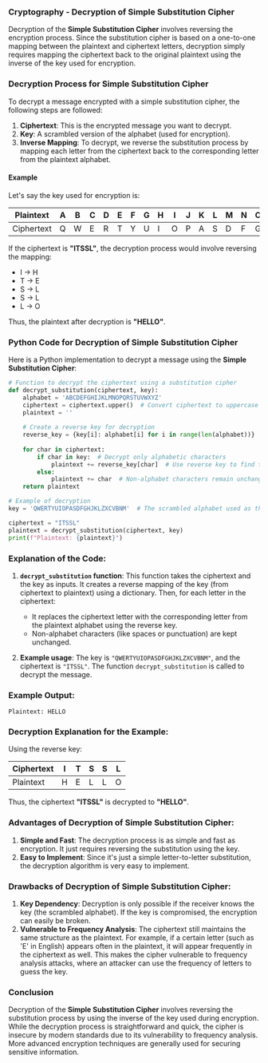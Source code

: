 ### **Cryptography - Decryption of Simple Substitution Cipher**

Decryption of the **Simple Substitution Cipher** involves reversing the encryption process. Since the substitution cipher is based on a one-to-one mapping between the plaintext and ciphertext letters, decryption simply requires mapping the ciphertext back to the original plaintext using the inverse of the key used for encryption.

### **Decryption Process for Simple Substitution Cipher**

To decrypt a message encrypted with a simple substitution cipher, the following steps are followed:

1. **Ciphertext**: This is the encrypted message you want to decrypt.
2. **Key**: A scrambled version of the alphabet (used for encryption).
3. **Inverse Mapping**: To decrypt, we reverse the substitution process by mapping each letter from the ciphertext back to the corresponding letter from the plaintext alphabet.

#### Example

Let's say the key used for encryption is:

| Plaintext | A | B | C | D | E | F | G | H | I | J | K | L | M | N | O | P | Q | R | S | T | U | V | W | X | Y | Z |
|-----------|---|---|---|---|---|---|---|---|---|---|---|---|---|---|---|---|---|---|---|---|---|---|---|---|---|---|
| Ciphertext| Q | W | E | R | T | Y | U | I | O | P | A | S | D | F | G | H | J | K | L | Z | X | C | V | B | N | M |

If the ciphertext is **"ITSSL"**, the decryption process would involve reversing the mapping:

- I → H
- T → E
- S → L
- S → L
- L → O

Thus, the plaintext after decryption is **"HELLO"**.

### **Python Code for Decryption of Simple Substitution Cipher**

Here is a Python implementation to decrypt a message using the **Simple Substitution Cipher**:

```python
# Function to decrypt the ciphertext using a substitution cipher
def decrypt_substitution(ciphertext, key):
    alphabet = 'ABCDEFGHIJKLMNOPQRSTUVWXYZ'
    ciphertext = ciphertext.upper()  # Convert ciphertext to uppercase
    plaintext = ''
    
    # Create a reverse key for decryption
    reverse_key = {key[i]: alphabet[i] for i in range(len(alphabet))}
    
    for char in ciphertext:
        if char in key:  # Decrypt only alphabetic characters
            plaintext += reverse_key[char]  # Use reverse key to find the plaintext
        else:
            plaintext += char  # Non-alphabet characters remain unchanged
    return plaintext

# Example of decryption
key = 'QWERTYUIOPASDFGHJKLZXCVBNM'  # The scrambled alphabet used as the key

ciphertext = "ITSSL"
plaintext = decrypt_substitution(ciphertext, key)
print(f"Plaintext: {plaintext}")
```

### **Explanation of the Code:**

1. **`decrypt_substitution` function**: This function takes the ciphertext and the key as inputs. It creates a reverse mapping of the key (from ciphertext to plaintext) using a dictionary. Then, for each letter in the ciphertext:
   - It replaces the ciphertext letter with the corresponding letter from the plaintext alphabet using the reverse key.
   - Non-alphabet characters (like spaces or punctuation) are kept unchanged.

2. **Example usage**: The key is `"QWERTYUIOPASDFGHJKLZXCVBNM"`, and the ciphertext is `"ITSSL"`. The function `decrypt_substitution` is called to decrypt the message.

### **Example Output:**

```
Plaintext: HELLO
```

### **Decryption Explanation for the Example:**

Using the reverse key:

| Ciphertext | I | T | S | S | L |
|------------|---|---|---|---|---|
| Plaintext  | H | E | L | L | O |

Thus, the ciphertext **"ITSSL"** is decrypted to **"HELLO"**.

### **Advantages of Decryption of Simple Substitution Cipher:**

1. **Simple and Fast**: The decryption process is as simple and fast as encryption. It just requires reversing the substitution using the key.
2. **Easy to Implement**: Since it's just a simple letter-to-letter substitution, the decryption algorithm is very easy to implement.

### **Drawbacks of Decryption of Simple Substitution Cipher:**

1. **Key Dependency**: Decryption is only possible if the receiver knows the key (the scrambled alphabet). If the key is compromised, the encryption can easily be broken.
2. **Vulnerable to Frequency Analysis**: The ciphertext still maintains the same structure as the plaintext. For example, if a certain letter (such as 'E' in English) appears often in the plaintext, it will appear frequently in the ciphertext as well. This makes the cipher vulnerable to frequency analysis attacks, where an attacker can use the frequency of letters to guess the key.

### **Conclusion**

Decryption of the **Simple Substitution Cipher** involves reversing the substitution process by using the inverse of the key used during encryption. While the decryption process is straightforward and quick, the cipher is insecure by modern standards due to its vulnerability to frequency analysis. More advanced encryption techniques are generally used for securing sensitive information.
